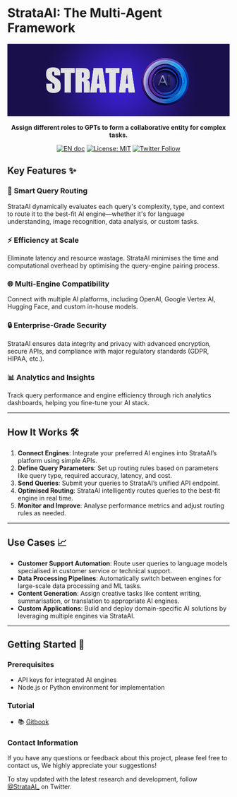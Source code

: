 
# StrataAI: The Multi-Agent Framework

<p align="center">
<a href=""><img src="docs/resources/020.png" alt="StrataAI logo: Enable GPT to work in a software company, collaborating to tackle more complex tasks." width="1000px"></a>
</p>

<p align="center">
<b>Assign different roles to GPTs to form a collaborative entity for complex tasks.</b>
</p>

<p align="center">
<a href="README.md"><img src="https://img.shields.io/badge/document-English-blue.svg" alt="EN doc"></a>
<a href="https://opensource.org/licenses/MIT"><img src="https://img.shields.io/badge/License-MIT-blue.svg" alt="License: MIT"></a>
<a href="https://twitter.com/strataainet"><img src="https://img.shields.io/twitter/follow/StrataAI?style=social" alt="Twitter Follow"></a>
</p>


## Key Features ✨  

### 🚦 **Smart Query Routing**  
StrataAI dynamically evaluates each query's complexity, type, and context to route it to the best-fit AI engine—whether it's for language understanding, image recognition, data analysis, or custom tasks.  

### ⚡ **Efficiency at Scale**  
Eliminate latency and resource wastage. StrataAI minimises the time and computational overhead by optimising the query-engine pairing process.  

### 🌐 **Multi-Engine Compatibility**  
Connect with multiple AI platforms, including OpenAI, Google Vertex AI, Hugging Face, and custom in-house models.  

### 🔒 **Enterprise-Grade Security**  
StrataAI ensures data integrity and privacy with advanced encryption, secure APIs, and compliance with major regulatory standards (GDPR, HIPAA, etc.).  

### 📊 **Analytics and Insights**  
Track query performance and engine efficiency through rich analytics dashboards, helping you fine-tune your AI stack.  

---

## How It Works 🛠️  

1. **Connect Engines**: Integrate your preferred AI engines into StrataAI’s platform using simple APIs.  
2. **Define Query Parameters**: Set up routing rules based on parameters like query type, required accuracy, latency, and cost.  
3. **Send Queries**: Submit your queries to StrataAI’s unified API endpoint.  
4. **Optimised Routing**: StrataAI intelligently routes queries to the best-fit engine in real time.  
5. **Monitor and Improve**: Analyse performance metrics and adjust routing rules as needed.  

---

## Use Cases 📈  

- **Customer Support Automation**: Route user queries to language models specialised in customer service or technical support.  
- **Data Processing Pipelines**: Automatically switch between engines for large-scale data processing and ML tasks.  
- **Content Generation**: Assign creative tasks like content writing, summarisation, or translation to appropriate AI engines.  
- **Custom Applications**: Build and deploy domain-specific AI solutions by leveraging multiple engines via StrataAI.  

---

## Getting Started 🚀  

### Prerequisites  
- API keys for integrated AI engines  
- Node.js or Python environment for implementation  


### Tutorial
- 📚 [Gitbook](https://strata-ai.gitbook.io/strata-ai)  

### Contact Information

If you have any questions or feedback about this project, please feel free to contact us, We highly appreciate your suggestions!

To stay updated with the latest research and development, follow [@StrataAI_](https://twitter.com/strataainet) on Twitter. 
